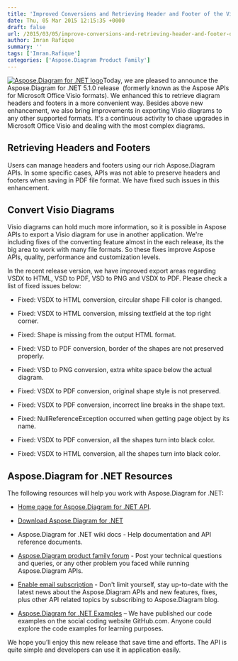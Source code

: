```yaml
---
title: 'Improved Conversions and Retrieving Header and Footer of the Visio Diagram in Aspose.Diagram for .NET 5.1.0'
date: Thu, 05 Mar 2015 12:15:35 +0000
draft: false
url: /2015/03/05/improve-conversions-and-retrieving-header-and-footer-of-the-visio-diagram-in-aspose.diagram-for-.net-5.1.0/
author: Imran Rafique
summary: ''
tags: ['Imran.Rafique']
categories: ['Aspose.Diagram Product Family']
---
```


[![Aspose.Diagram for .NET logo][1]](https://blog.aspose.com/wp-content/uploads/sites/2/2013/06/aspose-Diagram-for-net_100.png)Today, we are pleased to announce the Aspose.Diagram for .NET 5.1.0 release  (formerly known as the Aspose APIs for Microsoft Office Visio formats). We enhanced this to retrieve diagram headers and footers in a more convenient way. Besides above new enhancement, we also bring improvements in exporting Visio diagrams to any other supported formats. It's a continuous activity to chase upgrades in Microsoft Office Visio and dealing with the most complex diagrams.

## Retrieving Headers and Footers

Users can manage headers and footers using our rich Aspose.Diagram APIs. In some specific cases, APIs was not able to preserve headers and footers when saving in PDF file format. We have fixed such issues in this enhancement.

## Convert Visio Diagrams

Visio diagrams can hold much more information, so it is possible in Aspose APIs to export a Visio diagram for use in another application. We're including fixes of the converting feature almost in the each release, its the big area to work with many file formats. So these fixes improve Aspose APIs, quality, performance and customization levels.

In the recent release version, we have improved export areas regarding VSDX to HTML, VSD to PDF, VSD to PNG and VSDX to PDF. Please check a list of fixed issues below:

*   Fixed: VSDX to HTML conversion, circular shape Fill color is changed.
    
*   Fixed: VSDX to HTML conversion, missing textfield at the top right corner.
    
*   Fixed: Shape is missing from the output HTML format.
    
*   Fixed: VSD to PDF conversion, border of the shapes are not preserved properly.
    
*   Fixed: VSD to PNG conversion, extra white space below the actual diagram.
    
*   Fixed: VSDX to PDF conversion, original shape style is not preserved.
    
*   Fixed: VSDX to PDF conversion, incorrect line breaks in the shape text.
    
*   Fixed: NullReferenceException occurred when getting page object by its name.
    
*   Fixed: VSDX to PDF conversion, all the shapes turn into black color.
    
*   Fixed: VSDX to HTML conversion, all the shapes turn into black color.
    

## Aspose.Diagram for .NET Resources

The following resources will help you work with Aspose.Diagram for .NET:

*   [Home page for Aspose.Diagram for .NET API][2].
    
*   [Download Aspose.Diagram for .NET][3]
    
*   Aspose.Diagram for .NET wiki docs - Help documentation and API reference documents.
    
*   [Aspose.Diagram product family forum][4] - Post your technical questions and queries, or any other problem you faced while running Aspose.Diagram APIs.
    
*   [Enable email subscription][5] - Don't limit yourself, stay up-to-date with the latest news about the Aspose.Diagram APIs and new features, fixes, plus other API related topics by subscribing to Aspose.Diagram blog.
    
*   [Aspose.Diagram for .NET Examples][6] – We have published our code examples on the social coding website GitHub.com. Anyone could explore the code examples for learning purposes.
    

We hope you’ll enjoy this new release that save time and efforts. The API is quite simple and developers can use it in application easily.




[1]: https://blog.aspose.com/wp-content/uploads/sites/2/2013/06/aspose-Diagram-for-net_100.png "Aspose.Diagram for .NET logo"
[2]: https://products.aspose.com/diagram
[3]: http://www.aspose.com/community/files/51/.net-components/aspose.diagram-for-.net/default.aspx
[4]: http://www.aspose.com/community/forums/aspose.diagram-product-family/489/showforum.aspx
[5]: https://blog.aspose.com/
[6]: https://github.com/asposediagram/Aspose_diagram_NET




